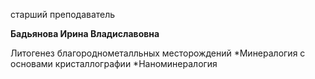 старший преподаватель



**Бадьянова Ирина Владиславовна**

Литогенез благороднометалльных месторождений
	*Минералогия с основами кристаллографии
	*Наноминералогия